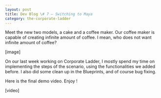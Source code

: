 ```yaml
---
layout: post
title: Dev Blog \# 7 – Switching to Maya
category: the-corporate-ladder
---
```


Meet the new two models, a cake and a coffee maker. Our coffee maker is capable of creating infinite amount of coffee. I mean, who does not want infinite amount of coffee?

[image]

On our last week working on Corporate Ladder, I mostly spend my time on implementing the steps of the scenario, using the functionalities we added before. I also did some clean up in the Blueprints, and of course bug fixing.

Here is the final demo video. Enjoy !

[video]
